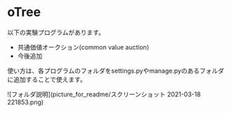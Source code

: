 # oTree
以下の実験プログラムがあります。
- 共通価値オークション(common value auction)
- 今後追加

使い方は、各プログラムのフォルダをsettings.pyやmanage.pyのあるフォルダに追加することで使えます。

![フォルダ説明](picture_for_readme/スクリーンショット 2021-03-18 221853.png)
